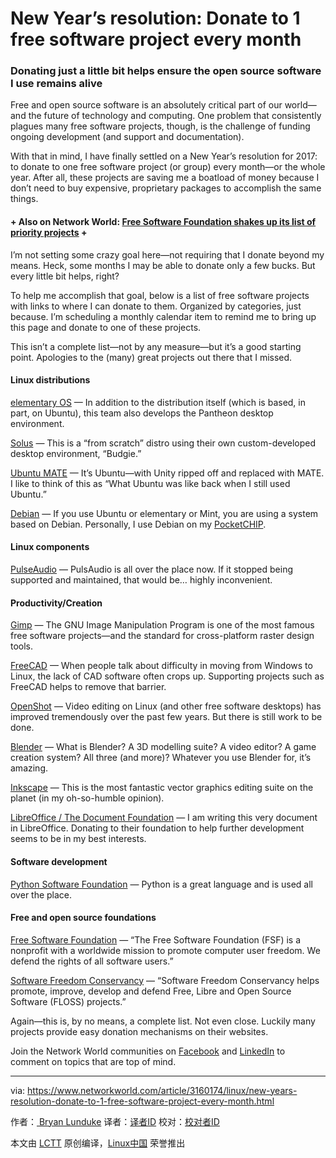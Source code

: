 New Year’s resolution: Donate to 1 free software project every month
============================================================

### Donating just a little bit helps ensure the open source software I use remains alive

Free and open source software is an absolutely critical part of our world—and the future of technology and computing. One problem that consistently plagues many free software projects, though, is the challenge of funding ongoing development (and support and documentation). 

With that in mind, I have finally settled on a New Year’s resolution for 2017: to donate to one free software project (or group) every month—or the whole year. After all, these projects are saving me a boatload of money because I don’t need to buy expensive, proprietary packages to accomplish the same things.

#### + Also on Network World: [Free Software Foundation shakes up its list of priority projects][19] +

I’m not setting some crazy goal here—not requiring that I donate beyond my means. Heck, some months I may be able to donate only a few bucks. But every little bit helps, right? 

To help me accomplish that goal, below is a list of free software projects with links to where I can donate to them. Organized by categories, just because. I’m scheduling a monthly calendar item to remind me to bring up this page and donate to one of these projects. 

This isn’t a complete list—not by any measure—but it’s a good starting point. Apologies to the (many) great projects out there that I missed.

#### Linux distributions 

[elementary OS][20] — In addition to the distribution itself (which is based, in part, on Ubuntu), this team also develops the Pantheon desktop environment. 

[Solus][21] — This is a “from scratch” distro using their own custom-developed desktop environment, “Budgie.” 

[Ubuntu MATE][22] — It’s Ubuntu—with Unity ripped off and replaced with MATE. I like to think of this as “What Ubuntu was like back when I still used Ubuntu.” 

[Debian][23] — If you use Ubuntu or elementary or Mint, you are using a system based on Debian. Personally, I use Debian on my [PocketCHIP][24].

#### Linux components 

[PulseAudio][25] — PulsAudio is all over the place now. If it stopped being supported and maintained, that would be… highly inconvenient. 

#### Productivity/Creation 

[Gimp][26] — The GNU Image Manipulation Program is one of the most famous free software projects—and the standard for cross-platform raster design tools. 

[FreeCAD][27] — When people talk about difficulty in moving from Windows to Linux, the lack of CAD software often crops up. Supporting projects such as FreeCAD helps to remove that barrier. 

[OpenShot][28] — Video editing on Linux (and other free software desktops) has improved tremendously over the past few years. But there is still work to be done. 

[Blender][29] — What is Blender? A 3D modelling suite? A video editor? A game creation system? All three (and more)? Whatever you use Blender for, it’s amazing. 

[Inkscape][30] — This is the most fantastic vector graphics editing suite on the planet (in my oh-so-humble opinion). 

[LibreOffice / The Document Foundation][31] — I am writing this very document in LibreOffice. Donating to their foundation to help further development seems to be in my best interests. 

#### Software development 

[Python Software Foundation][32] — Python is a great language and is used all over the place. 

#### Free and open source foundations 

[Free Software Foundation][33] — “The Free Software Foundation (FSF) is a nonprofit with a worldwide mission to promote computer user freedom. We defend the rights of all software users.” 

[Software Freedom Conservancy][34] — “Software Freedom Conservancy helps promote, improve, develop and defend Free, Libre and Open Source Software (FLOSS) projects.” 

Again—this is, by no means, a complete list. Not even close. Luckily many projects provide easy donation mechanisms on their websites.

Join the Network World communities on [Facebook][17] and [LinkedIn][18] to comment on topics that are top of mind.

--------------------------------------------------------------------------------

via: https://www.networkworld.com/article/3160174/linux/new-years-resolution-donate-to-1-free-software-project-every-month.html

作者：[  Bryan Lunduke][a]
译者：[译者ID](https://github.com/译者ID)
校对：[校对者ID](https://github.com/校对者ID)

本文由 [LCTT](https://github.com/LCTT/TranslateProject) 原创编译，[Linux中国](https://linux.cn/) 荣誉推出

[a]:https://www.networkworld.com/author/Bryan-Lunduke/
[1]:https://www.networkworld.com/article/3143583/linux/linux-y-things-i-am-thankful-for.html
[2]:https://www.networkworld.com/article/3152745/linux/5-rock-solid-linux-distros-for-developers.html
[3]:https://www.networkworld.com/article/3130760/open-source-tools/elementary-os-04-review-and-interview-with-the-founder.html
[4]:https://www.networkworld.com/video/51206/solo-drone-has-linux-smarts-gopro-mount
[5]:https://twitter.com/intent/tweet?url=https%3A%2F%2Fwww.networkworld.com%2Farticle%2F3160174%2Flinux%2Fnew-years-resolution-donate-to-1-free-software-project-every-month.html&via=networkworld&text=New+Year%E2%80%99s+resolution%3A+Donate+to+1+free+software+project+every+month
[6]:https://www.facebook.com/sharer/sharer.php?u=https%3A%2F%2Fwww.networkworld.com%2Farticle%2F3160174%2Flinux%2Fnew-years-resolution-donate-to-1-free-software-project-every-month.html
[7]:http://www.linkedin.com/shareArticle?url=https%3A%2F%2Fwww.networkworld.com%2Farticle%2F3160174%2Flinux%2Fnew-years-resolution-donate-to-1-free-software-project-every-month.html&title=New+Year%E2%80%99s+resolution%3A+Donate+to+1+free+software+project+every+month
[8]:https://plus.google.com/share?url=https%3A%2F%2Fwww.networkworld.com%2Farticle%2F3160174%2Flinux%2Fnew-years-resolution-donate-to-1-free-software-project-every-month.html
[9]:http://reddit.com/submit?url=https%3A%2F%2Fwww.networkworld.com%2Farticle%2F3160174%2Flinux%2Fnew-years-resolution-donate-to-1-free-software-project-every-month.html&title=New+Year%E2%80%99s+resolution%3A+Donate+to+1+free+software+project+every+month
[10]:http://www.stumbleupon.com/submit?url=https%3A%2F%2Fwww.networkworld.com%2Farticle%2F3160174%2Flinux%2Fnew-years-resolution-donate-to-1-free-software-project-every-month.html
[11]:https://www.networkworld.com/article/3160174/linux/new-years-resolution-donate-to-1-free-software-project-every-month.html#email
[12]:https://www.networkworld.com/article/3143583/linux/linux-y-things-i-am-thankful-for.html
[13]:https://www.networkworld.com/article/3152745/linux/5-rock-solid-linux-distros-for-developers.html
[14]:https://www.networkworld.com/article/3130760/open-source-tools/elementary-os-04-review-and-interview-with-the-founder.html
[15]:https://www.networkworld.com/video/51206/solo-drone-has-linux-smarts-gopro-mount
[16]:https://www.networkworld.com/video/51206/solo-drone-has-linux-smarts-gopro-mount
[17]:https://www.facebook.com/NetworkWorld/
[18]:https://www.linkedin.com/company/network-world
[19]:http://www.networkworld.com/article/3158685/open-source-tools/free-software-foundation-shakes-up-its-list-of-priority-projects.html
[20]:https://www.patreon.com/elementary
[21]:https://www.patreon.com/solus
[22]:https://www.patreon.com/ubuntu_mate
[23]:https://www.debian.org/donations
[24]:http://www.networkworld.com/article/3157210/linux/review-pocketchipsuper-cheap-linux-terminal-that-fits-in-your-pocket.html
[25]:https://www.patreon.com/tanuk
[26]:https://www.gimp.org/donating/
[27]:https://www.patreon.com/yorikvanhavre
[28]:https://www.patreon.com/openshot
[29]:https://www.blender.org/foundation/donation-payment/
[30]:https://inkscape.org/en/support-us/donate/
[31]:https://www.libreoffice.org/donate/
[32]:https://www.python.org/psf/donations/
[33]:http://www.fsf.org/associate/
[34]:https://sfconservancy.org/supporter/
